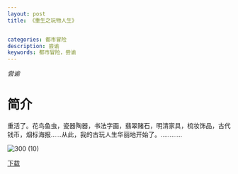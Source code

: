 ```yaml
---
layout: post
title: 《重生之玩物人生》


categories: 都市冒险
description: 尝谕
keywords: 都市冒险，尝谕
---
```


*尝谕*

# 简介

重活了。花鸟鱼虫，瓷器陶器，书法字画，翡翠赌石，明清家具，梳妆饰品，古代钱币，烟标海报……从此，我的古玩人生华丽地开始了。…………

![300 (10)](http://tva2.sinaimg.cn/large/008dGP0Fgy1gu3odx950dj304605kwej.jpg)

[下载](https://link.jscdn.cn/1drv/aHR0cHM6Ly8xZHJ2Lm1zL3QvcyFBaGU2R2dNWmVFb2poVVhvVEJZZGVLX09XVEN5P2U9UWVkZko4.txt)
